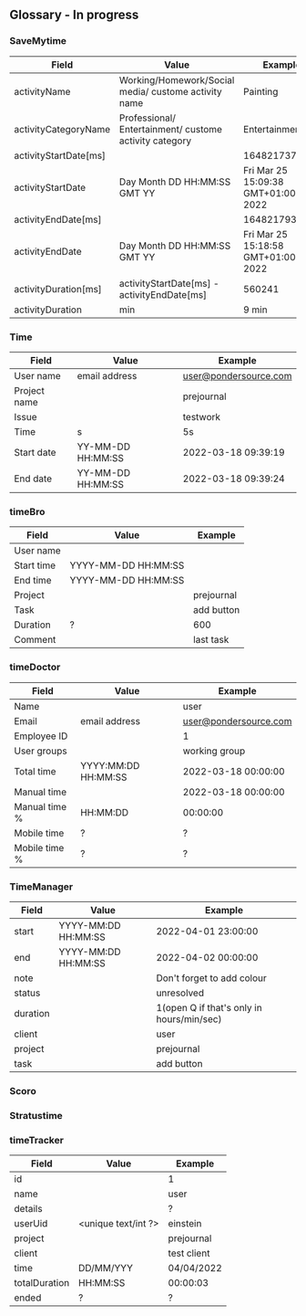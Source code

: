 ## Glossary - In progress 

### SaveMytime

| Field | Value  | Example |
| --- | --- | --- |
|activityName| Working/Homework/Social media/ custome activity name  | Painting | 
|activityCategoryName| Professional/ Entertainment/ custome activity category | Entertainment |
|activityStartDate[ms]| <int>  | 1648217378499 |
|activityStartDate| Day Month DD HH:MM:SS GMT YY | Fri Mar 25 15:09:38 GMT+01:00 2022 | 
|activityEndDate[ms]| <int>  | 1648217938740 |
|activityEndDate| Day Month DD HH:MM:SS GMT YY | Fri Mar 25 15:18:58 GMT+01:00 2022 | 
|activityDuration[ms]| activityStartDate[ms] - activityEndDate[ms] | 560241 |
|activityDuration| <int> min  | 9 min |

### Time

| Field| Value | Example |
| --- | --- | --- |
|User name | email address | user@pondersource.com | 
|Project name| <string> | prejournal | 
|Issue| <string>  | testwork |
|Time| <int>s | 5s |
|Start date| YY-MM-DD HH:MM:SS | 2022-03-18 09:39:19 |
|End date| YY-MM-DD HH:MM:SS | 2022-03-18 09:39:24 | 

### timeBro

| Field| Value | Example |
| --- | --- | --- |
|User name|
|Start time| YYYY-MM-DD HH:MM:SS  | | 
|End time|  YYYY-MM-DD HH:MM:SS | | 
|Project| <text> |  prejournal | 
|Task| <text>  |add button |  
|Duration| ?  | 600 | 
|Comment| <text> | last task |


### timeDoctor

| Field| Value | Example |
| --- | --- | --- |
|Name| <text> | user  |
|Email| email address| user@pondersource.com |
|Employee ID| <int> | 1 |
|User groups| <text> | working group |
|Total time| YYYY:MM:DD HH:MM:SS | 2022-03-18 00:00:00 |
|Manual time| | 2022-03-18 00:00:00 | 
|Manual time %| HH:MM:DD  | 00:00:00|
|Mobile time| ? | ? | 
|Mobile time %| ? | ? 


### TimeManager 

| Field| Value | Example |
| --- | --- | --- |
|start| YYYY-MM:DD HH:MM:SS | 2022-04-01 23:00:00 | 
|end| YYYY-MM:DD HH:MM:SS|2022-04-02 00:00:00| 
|note| <text> | Don't forget to add colour  |
|status| <text> |unresolved |
|duration| <int> | 1(open Q if that's only in hours/min/sec) |
|client| <string> | user |
|project| <text> | prejournal |
|task|<text>| add button |

### Scoro

### Stratustime

### timeTracker 

| Field| Value | Example |
| --- | --- | --- |
|id| <int>  |  1 | 
|name| <text>| user | 
|details| <text> | ?  |
|userUid| <unique text/int ?> | einstein |
|project| <text>|  prejournal |
|client| <text> | test client |
|time| DD/MM/YYY | 04/04/2022 |
|totalDuration| HH:MM:SS | 00:00:03 | 
|ended| ? | ? |
 
